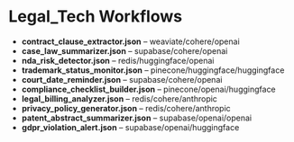 # Legal_Tech Workflows
- **contract_clause_extractor.json** – weaviate/cohere/openai
- **case_law_summarizer.json** – supabase/cohere/openai
- **nda_risk_detector.json** – redis/huggingface/openai
- **trademark_status_monitor.json** – pinecone/huggingface/huggingface
- **court_date_reminder.json** – supabase/cohere/openai
- **compliance_checklist_builder.json** – pinecone/openai/huggingface
- **legal_billing_analyzer.json** – redis/cohere/anthropic
- **privacy_policy_generator.json** – redis/cohere/anthropic
- **patent_abstract_summarizer.json** – supabase/openai/openai
- **gdpr_violation_alert.json** – supabase/openai/huggingface